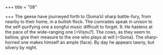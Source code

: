 +++
title = "08"

+++
The geese have journeyed forth to (Soma’s) sharp battle-fury, from  nearby to their home, in a bullish flock.
The comrades speak in unison to the self-purifying one a songful music  difficult to forget. 9. He hastens at the pace of the wide-ranging one [=Viṣṇu?]. The cows, as  they seem to bellow, give their measure to the one who plays at will
[=Soma].
The sharp-horned one makes himself an ample (face). By day he
appears tawny, but silvery by night.